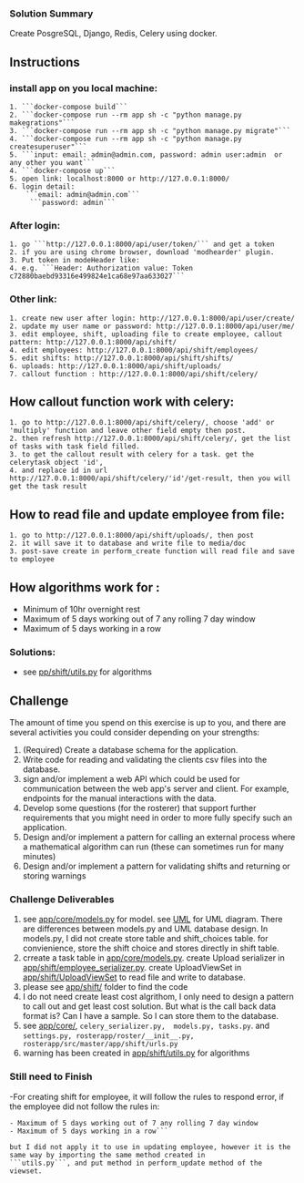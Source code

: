 ### Solution Summary
Create PosgreSQL, Django, Redis, Celery using docker.


## Instructions

### install app on you local machine: 
    1. ```docker-compose build```
    2. ```docker-compose run --rm app sh -c "python manage.py makegrations"```
    3. ```docker-compose run --rm app sh -c "python manage.py migrate"```
    4. ```docker-compose run --rm app sh -c "python manage.py createsuperuser"```
    5. ```input: email: admin@admin.com, password: admin user:admin  or any other you want```
    4. ```docker-compose up```
    5. open link: localhost:8000 or http://127.0.0.1:8000/
    6. login detail: 
        ```email: admin@admin.com```
         ```password: admin```
### After login:
    1. go ```http://127.0.0.1:8000/api/user/token/``` and get a token
    2. if you are using chrome browser, download 'modhearder' plugin.
    3. Put token in modeHeader like:
    4. e.g. ```Header: Authorization value: Token c72880baebd93316e499824e1ca68e97aa633027```
### Other link:
    1. create new user after login: http://127.0.0.1:8000/api/user/create/
    2. update my user name or password: http://127.0.0.1:8000/api/user/me/
    3. edit employee, shift, uploading file to create employee, callout pattern: http://127.0.0.1:8000/api/shift/
    4. edit employees: http://127.0.0.1:8000/api/shift/employees/
    5. edit shifts: http://127.0.0.1:8000/api/shift/shifts/
    6. uploads: http://127.0.0.1:8000/api/shift/uploads/
    7. callout function : http://127.0.0.1:8000/api/shift/celery/
## How callout function work with celery:
    1. go to http://127.0.0.1:8000/api/shift/celery/, choose 'add' or 'multiply' function and leave other field empty then post.
    2. then refresh http://127.0.0.1:8000/api/shift/celery/, get the list of tasks with task field filled.
    3. to get the callout result with celery for a task. get the celerytask object 'id',
    4. and replace id in url http://127.0.0.1:8000/api/shift/celery/'id'/get-result, then you will get the task result
## How to read file and update employee from file:
    1. go to http://127.0.0.1:8000/api/shift/uploads/, then post
    2. it will save it to database and write file to media/doc 
    3. post-save create in perform_create function will read file and save to employee

##  How algorithms work for :
- Minimum of 10hr overnight rest
- Maximum of 5 days working out of 7 any rolling 7 day window
- Maximum of 5 days working in a row
  
###  Solutions: 
  - see [pp/shift/utils.py](https://bitbucket.org/brucematrix/rosterapp/src/027a934a35de/app/shift/utils.py?at=master "Utils.py") for algorithms

## Challenge

The amount of time you spend on this exercise is up to you, and there are several activities you could consider depending on your strengths:

1. (Required) Create a database schema for the application.
2. Write code for reading and validating the clients csv files into the database.
3. sign and/or implement a web API which could be used for communication between the web app's server and client. For example, endpoints for the manual interactions with the data.
4. Develop some questions (for the rosterer) that support further requirements that you might need in order to more fully specify such an application.
5. Design and/or implement a pattern for calling an external process where a mathematical algorithm can run (these can sometimes run for many minutes)
6. Design and/or implement a pattern for validating shifts and returning or storing warnings



### Challenge Deliverables
1. see [app/core/models.py](https://bitbucket.org/brucematrix/rosterapp/src/master/app/core/models.py?at=master "models.py") for model. 
   see [UML](https://drive.google.com/file/d/1mmIjisNYPS-pSBPlLaCF0pMm-WRjzYk7/view?usp=sharing "models.py") for UML diagram.
   There are differences between models.py and UML database design. In models.py, I did not create store table and shift_choices table. for convienience, store the shift choice and stores 
   directly in shift table.
2. crreate a task table in [app/core/models.py](https://bitbucket.org/brucematrix/rosterapp/src/master/app/core/models.py?at=master "models.py").
   create Upload serializer in [app/shift/employee_serializer.py](https://bitbucket.org/brucematrix/rosterapp/src/master/app/shift/employee_serializer.py?at=master).
   create UploadViewSet in [app/shift/UploadViewSet](https://bitbucket.org/brucematrix/rosterapp/src/master/app/shift/views.py?at=master) to read file and write to database.
3. please see [app/shift/](https://bitbucket.org/brucematrix/rosterapp/src/master/app/shift/?at=master) folder to find the code
4. I do not need create least cost algrithom, I only need to design a pattern to call out and get least cost solution.
   But what is the call back data format is? Can I have a sample. So I can store them to the database.
5.  see [app/core/](https://bitbucket.org/brucematrix/rosterapp/src/master/app/core/), ```celery_serializer.py,  models.py, tasks.py```.
    and ```settings.py, rosterapp/roster/__init__.py, rosterapp/src/master/app/shift/urls.py ```
6. warning has been created in [app/shift/utils.py](https://bitbucket.org/brucematrix/rosterapp/src/027a934a35de/app/shift/utils.py?at=master "Utils.py") for algorithms

### Still need to Finish
-For creating shift for employee, it will follow the rules to respond error, if the employee did not follow the rules in:

```- Minimum of 10hr overnight rest
- Maximum of 5 days working out of 7 any rolling 7 day window
- Maximum of 5 days working in a row```

but I did not apply it to use in updating employee, however it is the same way by importing the same method created in 
```utils.py```, and put method in perform_update method of the viewset.